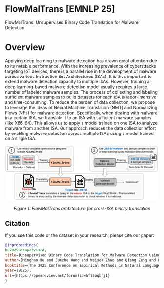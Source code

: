# FlowMalTrans [EMNLP 25]
FlowMalTrans: Unsupervised Binary Code Translation for Malware Detection

# Overview

Applying deep learning to malware detection has drawn great attention due to its notable performance. With the increasing prevalence of cyberattacks targeting IoT devices, there is a parallel rise in the development of malware across various Instruction Set Architectures (ISAs). It is thus important to extend malware detection capacity to multiple ISAs. However, training a deep learning-based malware detection model usually requires a large number of labeled malware samples. The process of collecting and labeling sufficient malware samples to build datasets for each ISA is labor-intensive and time-consuming. To reduce the burden of data collection, we propose to leverage the ideas of Neural Machine Translation (NMT) and Normalizing Flows (NFs) for malware detection. Specifically, when dealing with malware in a certain ISA, we translate it to an ISA with sufficient malware samples (like X86-64). This allows us to apply a model trained on one ISA to analyze malware from another ISA. Our approach reduces the data collection effort by enabling malware detection across multiple ISAs using a model trained on a single ISA.
<!-- Center the image -->
<p align="center">
  <img src="overview.png" alt="FlowMalTrans Architecture" width="1100"/>
</p>
<!-- Add caption -->
<p align="center">
  <em>Figure 1: FlowMalTrans architecture for cross-ISA binary translation</em>
</p>

## Citation

If you use this code or the dataset in your research, please cite our paper:

```bibtex
@inproceedings{
hu2025unsupervised,
title={Unsupervised Binary Code Translation for Malware Detection Using Flow-Adapter Architecture},
author={Minghao Hu and Junzhe Wang and Weisen Zhao and Qiang Zeng and Lannan Luo},
booktitle={The 2025 Conference on Empirical Methods in Natural Language Processing},
year={2025},
url={https://openreview.net/forum?id=hfl5oqbfj1}
}
```

